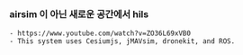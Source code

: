 

### airsim 이 아닌 새로운 공간에서 hils

```
- https://www.youtube.com/watch?v=ZO36L69xVB0
- This system uses Cesiumjs, jMAVsim, dronekit, and ROS.


```
